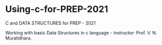 # Using-c-for-PREP-2021
C and DATA STRUCTURES for PREP - 2021

Working with basic Data Structures in c language - instructor: Prof. V. N. Muralidhara.
